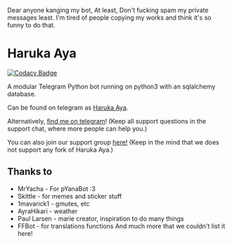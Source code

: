 Dear anyone kanging my bot, At least, Don't fucking spam my private messages least. I'm tired of people copying my works and think it's so funny to do that.

# Haruka Aya

[![Codacy Badge](https://api.codacy.com/project/badge/Grade/fbbb2ca43fa44938a7371706eb39411e)](https://app.codacy.com/gh/HarukaNetwork/HarukaAya?utm_source=github.com&utm_medium=referral&utm_content=HarukaNetwork/HarukaAya&utm_campaign=Badge_Grade_Dashboard)

A modular Telegram Python bot running on python3 with an sqlalchemy database.

Can be found on telegram as [Haruka Aya](https://t.me/HarukaAyaBot).

Alternatively, [find me on telegram](https://t.me/RealAkito)! (Keep all support questions in the support chat, where more people can help you.)

You can also join our support group [here!](https://t.me/HarukaAyaBot)
(Keep in the mind that we does not support any fork of Haruka Aya.)
## Thanks to

* MrYacha - For pYanaBot :3
* Skittle - for memes and sticker stuff
* 1mavarick1 - gmutes, etc 
* AyraHikari - weather
* Paul Larsen - marie creator, inspiration to do many things
* FFBot - for translations functions
And much more that we couldn't list it here!
